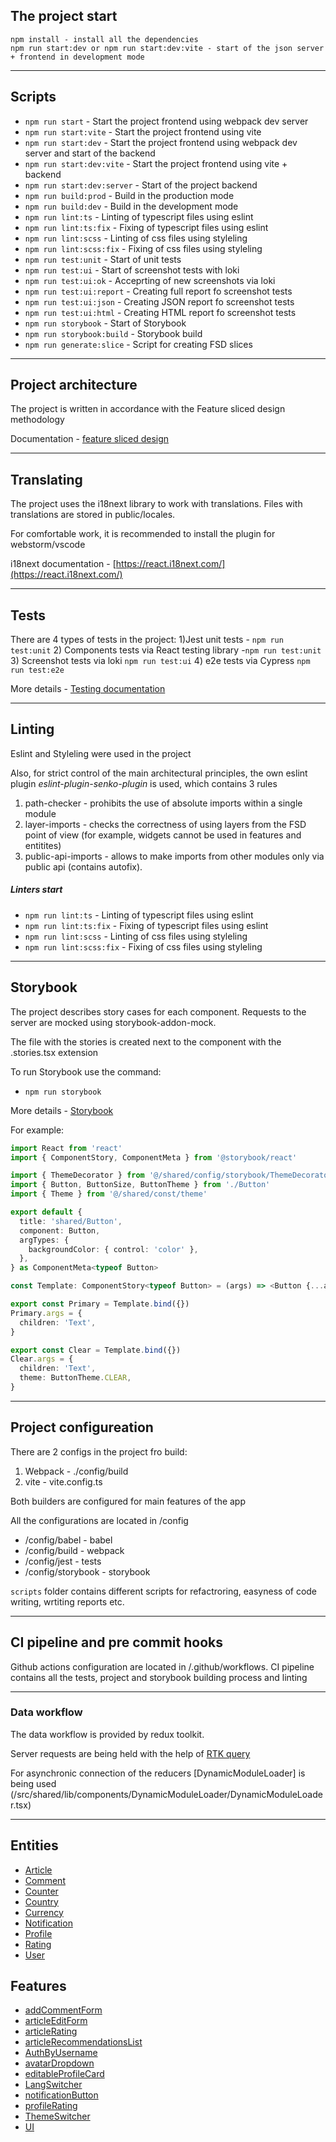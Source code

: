 ## The project start

```
npm install - install all the dependencies
npm run start:dev or npm run start:dev:vite - start of the json server + frontend in development mode
```

---

## Scripts

- `npm run start` - Start the project frontend using webpack dev server
- `npm run start:vite` - Start the project frontend using vite
- `npm run start:dev` - Start the project frontend using webpack dev server and start of the backend
- `npm run start:dev:vite` - Start the project frontend using vite + backend
- `npm run start:dev:server` - Start of the project backend
- `npm run build:prod` - Build in the production mode
- `npm run build:dev` - Build in the development mode
- `npm run lint:ts` - Linting of typescript files using eslint
- `npm run lint:ts:fix` - Fixing of typescript files using eslint
- `npm run lint:scss` - Linting of css files using styleling
- `npm run lint:scss:fix` - Fixing of css files using styleling
- `npm run test:unit` - Start of unit tests
- `npm run test:ui` - Start of screenshot tests with loki
- `npm run test:ui:ok` - Acceprting of new screenshots via loki
- `npm run test:ui:report` - Creating full report fo screenshot tests
- `npm run test:ui:json` - Creating JSON report fo screenshot tests
- `npm run test:ui:html` - Creating HTML report fo screenshot tests
- `npm run storybook` - Start of Storybook
- `npm run storybook:build` - Storybook build
- `npm run generate:slice` - Script for creating FSD slices

---

## Project architecture

The project is written in accordance with the Feature sliced design methodology

Documentation - [feature sliced design](https://feature-sliced.design/docs/get-started/tutorial)

---

## Translating

The project uses the i18next library to work with translations.
Files with translations are stored in public/locales.

For comfortable work, it is recommended to install the plugin for webstorm/vscode

i18next documentation - [https://react.i18next.com/](https://react.i18next.com/)

---

## Tests

There are 4 types of tests in the project:
1)Jest unit tests - `npm run test:unit` 2) Components tests via React testing library -`npm run test:unit` 3) Screenshot tests via loki `npm run test:ui` 4) e2e tests via Cypress `npm run test:e2e`

More details - [Testing documentation](/docs/tests.md)

---

## Linting

Eslint and Styleling were used in the project

Also, for strict control of the main architectural principles,
the own eslint plugin _eslint-plugin-senko-plugin_ is used,
which contains 3 rules

1. path-checker - prohibits the use of absolute imports within a single module
2. layer-imports - checks the correctness of using layers from the FSD point of view
   (for example, widgets cannot be used in features and entitites)
3. public-api-imports - allows to make imports from other modules only via public api (contains autofix).

##### Linters start

- `npm run lint:ts` - Linting of typescript files using eslint
- `npm run lint:ts:fix` - Fixing of typescript files using eslint
- `npm run lint:scss` - Linting of css files using styleling
- `npm run lint:scss:fix` - Fixing of css files using styleling

---

## Storybook

The project describes story cases for each component.
Requests to the server are mocked using storybook-addon-mock.

The file with the stories is created next to the component with the .stories.tsx extension

To run Storybook use the command:

- `npm run storybook`

More details - [Storybook](/docs/storybook.md)

For example:

```typescript jsx
import React from 'react'
import { ComponentStory, ComponentMeta } from '@storybook/react'

import { ThemeDecorator } from '@/shared/config/storybook/ThemeDecorator/ThemeDecorator'
import { Button, ButtonSize, ButtonTheme } from './Button'
import { Theme } from '@/shared/const/theme'

export default {
  title: 'shared/Button',
  component: Button,
  argTypes: {
    backgroundColor: { control: 'color' },
  },
} as ComponentMeta<typeof Button>

const Template: ComponentStory<typeof Button> = (args) => <Button {...args} />

export const Primary = Template.bind({})
Primary.args = {
  children: 'Text',
}

export const Clear = Template.bind({})
Clear.args = {
  children: 'Text',
  theme: ButtonTheme.CLEAR,
}
```

---

## Project configureation

There are 2 configs in the project fro build:

1. Webpack - ./config/build
2. vite - vite.config.ts

Both builders are configured for main features of the app

All the configurations are located in /config

- /config/babel - babel
- /config/build - webpack
- /config/jest - tests
- /config/storybook - storybook

`scripts` folder contains different scripts for refactroring, easyness of code writing, wrtiting reports etc.

---

## CI pipeline and pre commit hooks

Github actions configuration are located in /.github/workflows.
CI pipeline contains all the tests, project and storybook building process and linting

---

### Data workflow

The data workflow is provided by redux toolkit.

Server requests are being held with the help of [RTK query](/src/shared/api/rtkApi.ts)

For asynchronic connection of the reducers [DynamicModuleLoader] is being used
(/src/shared/lib/components/DynamicModuleLoader/DynamicModuleLoader.tsx)

---

## Entities

- [Article](/src/entities/Article)
- [Comment](/src/entities/Comment)
- [Counter](/src/entities/Counter)
- [Country](/src/entities/Country)
- [Currency](/src/entities/Currency)
- [Notification](/src/entities/Notification)
- [Profile](/src/entities/Profile)
- [Rating](/src/entities/Rating)
- [User](/src/entities/User)

## Features

- [addCommentForm](/src/features/addCommentForm)
- [articleEditForm](/src/features/articleEditForm)
- [articleRating](/src/features/articleRating)
- [articleRecommendationsList](/src/features/articleRecommendationsList)
- [AuthByUsername](/src/features/AuthByUsername)
- [avatarDropdown](/src/features/avatarDropdown)
- [editableProfileCard](/src/features/editableProfileCard)
- [LangSwitcher](/src/features/LangSwitcher)
- [notificationButton](/src/features/notificationButton)
- [profileRating](/src/features/profileRating)
- [ThemeSwitcher](/src/features/ThemeSwitcher)
- [UI](/src/features/UI)
